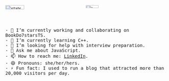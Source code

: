 <div style="display: flex; gap: 1%; margin-bottom: 1rem;">
  <div style="flex: 1; max-width: 49%;">
    <img alt="stats" src="https://github-readme-stats.vercel.app/api?username=younghyunlee22&show_icons=true&theme=holi" style="width: 49%; height: auto;" />
  </div>
  <div style="flex: 1; max-width: 59%;">
    <img alt="top-langs" src="https://github-readme-stats.vercel.app/api/top-langs/?username=younghyunlee22&hide=c%23,powershell,Mathematica,Ruby,Objective-C,Objective-C%2b%2b,Cuda&title_color=61dafb&text_color=ffffff&icon_color=61dafb&bg_color=20232a&langs_count=8&layout=compact&border_color=61dafb&hide_border=true&size_weight=0.5&count_weight=0.5" style="width: 40%; height: auto;" />
  </div>
</div>

<div style="font-family: monospace;">
- 🔭 I’m currently working and collaborating on BookDo7starsTS.<br>
- 🌱 I’m currently learning C++.<br>
- 🤔 I’m looking for help with interview preparation.<br>
- 💬 Ask me about JavaScript.<br>
- 📫 How to reach me: <a href="https://www.linkedin.com/in/younghyun-lee-yhl/" target="_blank">LinkedIn</a>.<br>
- 😄 Pronouns: she/her/hers.<br>
- ⚡ Fun fact: I used to run a blog that attracted more than 20,000 visitors per day.
</div>
